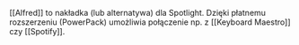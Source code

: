 [[Alfred]] to nakładka (lub alternatywa) dla Spotlight. Dzięki płatnemu rozszerzeniu (PowerPack) umożliwia połączenie np. z [[Keyboard Maestro]] czy [[Spotify]].